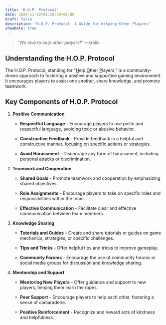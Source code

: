 ```yaml
---
title: 'H.O.P. Protocol'
date: 2024-11-15T01:24:39+08:00
draft: false
description: "H.O.P. Protocol: A Guide for Helping Other Players"
showDate: true
---
```


> *"We love to help other players!"* &mdash;krolik

## Understanding the H.O.P. Protocol

The H.O.P. Protocol, standing for "<u>H</u>elp <u>O</u>ther <u>P</u>layers," is a community-driven approach to fostering a positive and supportive gaming environment. It encourages players to assist one another, share knowledge, and promote teamwork.

## Key Components of H.O.P. Protocol

1. **Positive Communication**

    - **Respectful Language** - Encourage players to use polite and respectful language, avoiding toxic or abusive behavior.

    - **Constructive Feedback** - Provide feedback in a helpful and constructive manner, focusing on specific actions or strategies.

    - **Avoid Harassment** - Discourage any form of harassment, including personal attacks or discrimination.

2. **Teamwork and Cooperation**

    - **Shared Goals** - Promote teamwork and cooperation by emphasizing shared objectives.

    - **Role Assignments** - Encourage players to take on specific roles and responsibilities within the team.

    - **Effective Communication** - Facilitate clear and effective communication between team members.

3. **Knowledge Sharing**

    - **Tutorials and Guides** - Create and share tutorials or guides on game mechanics, strategies, or specific challenges.

    - **Tips and Tricks** - Offer helpful tips and tricks to improve gameplay.

    - **Community Forums** - Encourage the use of community forums or social media groups for discussion and knowledge sharing.

4. **Mentorship and Support**

    - **Mentoring New Players** - Offer guidance and support to new players, helping them learn the ropes.

    - **Peer Support** - Encourage players to help each other, fostering a sense of camaraderie.

    - **Positive Reinforcement** - Recognize and reward acts of kindness and helpfulness.
